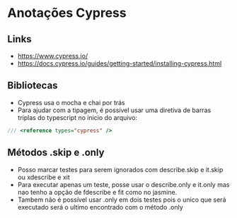 # Anotações Cypress

## Links
- https://www.cypress.io/
- https://docs.cypress.io/guides/getting-started/installing-cypress.html

## Bibliotecas
- Cypress usa o mocha e chai por trás
- Para ajudar com a tipagem, é possível usar uma diretiva de barras triplas do typescript no inicio do arquivo:

```js
/// <reference types="cypress" />
```

## Métodos .skip e .only
- Posso marcar testes para serem ignorados com describe.skip e it.skip ou xdescribe e xit
- Para executar apenas um teste, posse usar o describe.only e it.only mas nao tenho a opção de fdescribe e fit como no jasmine.
- Tambem não é possível usar .only em dois testes pois o unico que será executado será o ultimo encontrado com o método .only
